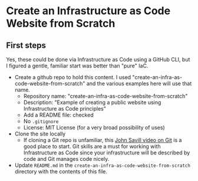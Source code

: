 # Create an Infrastructure as Code Website from Scratch

## First steps

Yes, these could be done via Infrastructure as Code using a GitHub CLI, but I figured a gentle, familiar start was better than "pure" IaC.

* Create a github repo to hold this content. I used "create-an-infra-as-code-website-from-scratch" and the various examples here will use that name.
  * Repository name: "create-an-infra-as-code-website-from-scratch"
  * Description: "Example of creating a public website using Infrastructure as Code principles"
  * Add a README file: checked
  * No `.gitignore`
  * License: MIT License (for a very broad possibility of uses)
* Clone the site locally
  * If cloning a Git repo is unfamiliar, this [John Savill video on Git](https://www.youtube.com/watch?v=hQJktcBzJUs) is a good place to start. Git skills are a must for working with Infrastructure as Code since your infrastructure will be described by code and Git manages code nicely.
* Update `README.md` in the `create-an-infra-as-code-website-from-scratch` directory with the contents of this file.
